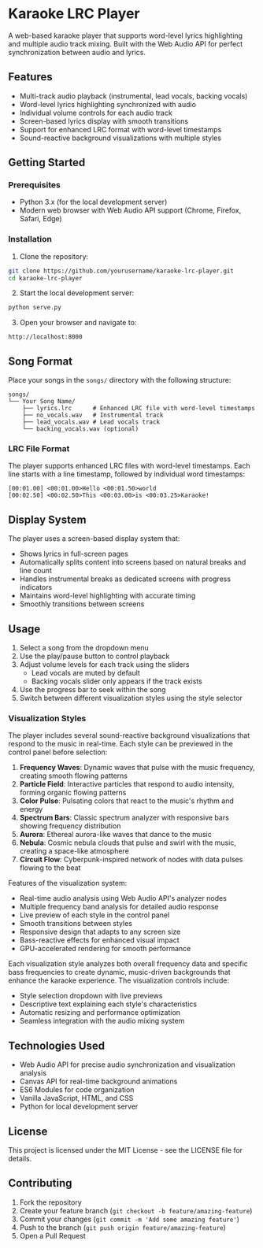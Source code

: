 # Karaoke LRC Player

A web-based karaoke player that supports word-level lyrics highlighting and multiple audio track mixing. Built with the Web Audio API for perfect synchronization between audio and lyrics.

## Features

- Multi-track audio playback (instrumental, lead vocals, backing vocals)
- Word-level lyrics highlighting synchronized with audio
- Individual volume controls for each audio track
- Screen-based lyrics display with smooth transitions
- Support for enhanced LRC format with word-level timestamps
- Sound-reactive background visualizations with multiple styles

## Getting Started

### Prerequisites

- Python 3.x (for the local development server)
- Modern web browser with Web Audio API support (Chrome, Firefox, Safari, Edge)

### Installation

1. Clone the repository:
```bash
git clone https://github.com/yourusername/karaoke-lrc-player.git
cd karaoke-lrc-player
```

2. Start the local development server:
```bash
python serve.py
```

3. Open your browser and navigate to:
```
http://localhost:8000
```

## Song Format

Place your songs in the `songs/` directory with the following structure:

```
songs/
└── Your Song Name/
    ├── lyrics.lrc      # Enhanced LRC file with word-level timestamps
    ├── no_vocals.wav   # Instrumental track
    ├── lead_vocals.wav # Lead vocals track
    └── backing_vocals.wav (optional)
```

### LRC File Format

The player supports enhanced LRC files with word-level timestamps. Each line starts with a line timestamp, followed by individual word timestamps:

```
[00:01.00] <00:01.00>Hello <00:01.50>world
[00:02.50] <00:02.50>This <00:03.00>is <00:03.25>Karaoke!
```

## Display System

The player uses a screen-based display system that:
- Shows lyrics in full-screen pages
- Automatically splits content into screens based on natural breaks and line count
- Handles instrumental breaks as dedicated screens with progress indicators
- Maintains word-level highlighting with accurate timing
- Smoothly transitions between screens

## Usage

1. Select a song from the dropdown menu
2. Use the play/pause button to control playback
3. Adjust volume levels for each track using the sliders
   - Lead vocals are muted by default
   - Backing vocals slider only appears if the track exists
4. Use the progress bar to seek within the song
5. Switch between different visualization styles using the style selector

### Visualization Styles

The player includes several sound-reactive background visualizations that respond to the music in real-time. Each style can be previewed in the control panel before selection:

1. **Frequency Waves**: Dynamic waves that pulse with the music frequency, creating smooth flowing patterns
2. **Particle Field**: Interactive particles that respond to audio intensity, forming organic flowing patterns
3. **Color Pulse**: Pulsating colors that react to the music's rhythm and energy
4. **Spectrum Bars**: Classic spectrum analyzer with responsive bars showing frequency distribution
5. **Aurora**: Ethereal aurora-like waves that dance to the music
6. **Nebula**: Cosmic nebula clouds that pulse and swirl with the music, creating a space-like atmosphere
7. **Circuit Flow**: Cyberpunk-inspired network of nodes with data pulses flowing to the beat

Features of the visualization system:
- Real-time audio analysis using Web Audio API's analyzer nodes
- Multiple frequency band analysis for detailed audio response
- Live preview of each style in the control panel
- Smooth transitions between styles
- Responsive design that adapts to any screen size
- Bass-reactive effects for enhanced visual impact
- GPU-accelerated rendering for smooth performance

Each visualization style analyzes both overall frequency data and specific bass frequencies to create dynamic, music-driven backgrounds that enhance the karaoke experience. The visualization controls include:
- Style selection dropdown with live previews
- Descriptive text explaining each style's characteristics
- Automatic resizing and performance optimization
- Seamless integration with the audio mixing system

## Technologies Used

- Web Audio API for precise audio synchronization and visualization analysis
- Canvas API for real-time background animations
- ES6 Modules for code organization
- Vanilla JavaScript, HTML, and CSS
- Python for local development server

## License

This project is licensed under the MIT License - see the LICENSE file for details.

## Contributing

1. Fork the repository
2. Create your feature branch (`git checkout -b feature/amazing-feature`)
3. Commit your changes (`git commit -m 'Add some amazing feature'`)
4. Push to the branch (`git push origin feature/amazing-feature`)
5. Open a Pull Request 